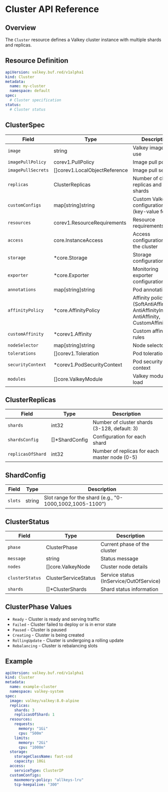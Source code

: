 # Cluster API Reference

## Overview

The `Cluster` resource defines a Valkey cluster instance with multiple shards and replicas.

## Resource Definition

```yaml
apiVersion: valkey.buf.red/v1alpha1
kind: Cluster
metadata:
  name: my-cluster
  namespace: default
spec:
  # Cluster specification
status:
  # Cluster status
```

## ClusterSpec

| Field | Type | Description |
|-------|------|-------------|
| `image` | string | Valkey image to use |
| `imagePullPolicy` | corev1.PullPolicy | Image pull policy |
| `imagePullSecrets` | []corev1.LocalObjectReference | Image pull secrets |
| `replicas` | ClusterReplicas | Number of cluster replicas and shards |
| `customConfigs` | map[string]string | Custom Valkey configuration (key-value format) |
| `resources` | corev1.ResourceRequirements | Resource requirements |
| `access` | core.InstanceAccess | Access configuration for the cluster |
| `storage` | *core.Storage | Storage configuration |
| `exporter` | *core.Exporter | Monitoring exporter configuration |
| `annotations` | map[string]string | Pod annotations |
| `affinityPolicy` | *core.AffinityPolicy | Affinity policy (SoftAntiAffinity, AntiAffinityInShard, AntiAffinity, CustomAffinity) |
| `customAffinity` | *corev1.Affinity | Custom affinity rules |
| `nodeSelector` | map[string]string | Node selector |
| `tolerations` | []corev1.Toleration | Pod tolerations |
| `securityContext` | *corev1.PodSecurityContext | Pod security context |
| `modules` | []core.ValkeyModule | Valkey modules to load |

## ClusterReplicas

| Field | Type | Description |
|-------|------|-------------|
| `shards` | int32 | Number of cluster shards (3-128, default: 3) |
| `shardsConfig` | []*ShardConfig | Configuration for each shard |
| `replicasOfShard` | int32 | Number of replicas for each master node (0-5) |

## ShardConfig

| Field | Type | Description |
|-------|------|-------------|
| `slots` | string | Slot range for the shard (e.g., "0-1000,1002,1005-1100") |

## ClusterStatus

| Field | Type | Description |
|-------|------|-------------|
| `phase` | ClusterPhase | Current phase of the cluster |
| `message` | string | Status message |
| `nodes` | []core.ValkeyNode | Cluster node details |
| `clusterStatus` | ClusterServiceStatus | Service status (InService/OutOfService) |
| `shards` | []*ClusterShards | Shard status information |

## ClusterPhase Values

- `Ready` - Cluster is ready and serving traffic
- `Failed` - Cluster failed to deploy or is in error state
- `Paused` - Cluster is paused
- `Creating` - Cluster is being created
- `RollingUpdate` - Cluster is undergoing a rolling update
- `Rebalancing` - Cluster is rebalancing slots

## Example

```yaml
apiVersion: valkey.buf.red/v1alpha1
kind: Cluster
metadata:
  name: example-cluster
  namespace: valkey-system
spec:
  image: valkey/valkey:8.0-alpine
  replicas:
    shards: 3
    replicasOfShard: 1
  resources:
    requests:
      memory: "1Gi"
      cpu: "500m"
    limits:
      memory: "2Gi"
      cpu: "1000m"
  storage:
    storageClassName: fast-ssd
    capacity: 10Gi
  access:
    serviceType: ClusterIP
  customConfigs:
    maxmemory-policy: "allkeys-lru"
    tcp-keepalive: "300"
```